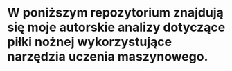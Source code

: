 # W poniższym repozytorium znajdują się moje autorskie analizy dotyczące piłki nożnej wykorzystujące narzędzia uczenia maszynowego.
